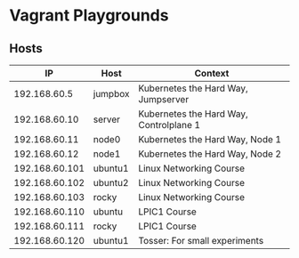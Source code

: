# Vagrant Playgrounds

## Hosts
 IP | Host | Context |
| --- | --- | --- |
| 192.168.60.5 | jumpbox | Kubernetes the Hard Way, Jumpserver |
| 192.168.60.10 | server | Kubernetes the Hard Way, Controlplane 1 |
| 192.168.60.11 | node0 | Kubernetes the Hard Way, Node 1 |
| 192.168.60.12 | node1 | Kubernetes the Hard Way, Node 2 |
| 192.168.60.101 | ubuntu1 | Linux Networking Course |
| 192.168.60.102 | ubuntu2 | Linux Networking Course |
| 192.168.60.103 | rocky | Linux Networking Course |
| 192.168.60.110 | ubuntu | LPIC1 Course |
| 192.168.60.111 | rocky | LPIC1 Course |
| 192.168.60.120 | ubuntu1 | Tosser: For small experiments |
